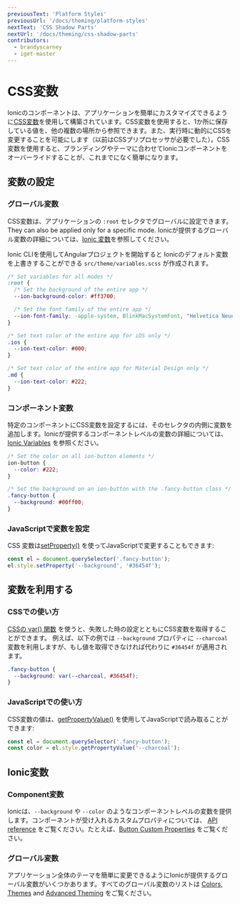 ```yaml
---
previousText: 'Platform Styles'
previousUrl: '/docs/theming/platform-styles'
nextText: 'CSS Shadow Parts'
nextUrl: '/docs/theming/css-shadow-parts'
contributors:
  - brandyscarney
  - iget-master
---
```


# CSS変数

Ionicのコンポーネントは、アプリケーションを簡単にカスタマイズできるように<a href="https://developer.mozilla.org/en-US/docs/Web/CSS/Using_CSS_variables" target="_blank">CSS変数</a>を使用して構築されています。CSS変数を使用すると、1か所に保存している値を、他の複数の場所から参照できます。また、実行時に動的にCSSを変更することを可能にします（以前はCSSプリプロセッサが必要でした）。CSS変数を使用すると、ブランディングやテーマに合わせてIonicコンポーネントをオーバーライドすることが、これまでになく簡単になります。

## 変数の設定

### グローバル変数

CSS変数は、アプリケーションの `:root` セレクタでグローバルに設定できます。They can also be applied only for a specific mode. Ionicが提供するグローバル変数の詳細については、[Ionic 変数](#ionic-variables)を参照してください。

Ionic CLIを使用してAngularプロジェクトを開始すると Ionicのデフォルト変数を上書きすることができる `src/theme/variables.scss` が作成されます。

```css
/* Set variables for all modes */
:root {
  /* Set the background of the entire app */
  --ion-background-color: #ff3700;

  /* Set the font family of the entire app */
  --ion-font-family: -apple-system, BlinkMacSystemFont, "Helvetica Neue", "Roboto", sans-serif;
}

/* Set text color of the entire app for iOS only */
.ios {
  --ion-text-color: #000;
}

/* Set text color of the entire app for Material Design only */
.md {
  --ion-text-color: #222;
}
```


### コンポーネント変数

特定のコンポーネントにCSS変数を設定するには、そのセレクタの内側に変数を追加します。Ionicが提供するコンポーネントレベルの変数の詳細については、[Ionic Variables](#ionic-variables) を参照ください。

```css
/* Set the color on all ion-button elements */
ion-button {
  --color: #222;
}

/* Set the background on an ion-button with the .fancy-button class */
.fancy-button {
  --background: #00ff00;
}
```

### JavaScriptで変数を設定

CSS 変数は[setProperty()](https://developer.mozilla.org/en-US/docs/Web/API/CSSStyleDeclaration/setProperty) を使ってJavaScriptで変更することもできます:

```js
const el = document.querySelector('.fancy-button');
el.style.setProperty('--background', '#36454f');
```

## 変数を利用する

### CSSでの使い方

[CSSの var() 関数](https://developer.mozilla.org/en-US/docs/Web/CSS/var) を使うと、失敗した時の設定とともにCSS変数を取得することができます。 例えば、以下の例では `--background` プロパティに `--charcoal` 変数を利用しますが、もし値を取得できなければ代わりに `#36454f` が適用されます。

```css
.fancy-button {
  --background: var(--charcoal, #36454f);
}
```

### JavaScriptでの使い方

CSS変数の値は、[getPropertyValue()](https://developer.mozilla.org/en-US/docs/Web/API/CSSStyleDeclaration/getPropertyValue) を使用してJavaScriptで読み取ることができます:

```js
const el = document.querySelector('.fancy-button');
const color = el.style.getPropertyValue('--charcoal');
```

## Ionic変数

### Component変数

Ionicは、`--background` や `--color` のようなコンポーネントレベルの変数を提供します。コンポーネントが受け入れるカスタムプロパティについては、 [API reference](/docs/api/) をご覧ください。たとえば、[Button Custom Properties](/docs/api/button#css-custom-properties) をご覧ください。


### グローバル変数

アプリケーション全体のテーマを簡単に変更できるようにIonicが提供するグローバル変数がいくつかあります。すべてのグローバル変数のリストは [Colors](/docs/theming/colors), [Themes](/docs/theming/themes) and [Advanced Theming](/docs/theming/advanced) をご覧ください。
